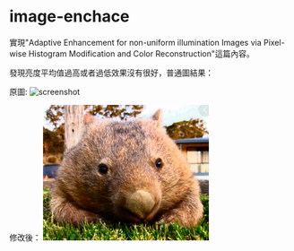 # image-enchace

實現"Adaptive Enhancement for non-uniform illumination Images via Pixel-wise Histogram Modification and Color Reconstruction"這篇內容。

發現亮度平均值過高或者過低效果沒有很好，普通圖結果：

原圖:
![screenshot](github.com/qwerasdf887/image-enchace/blob/master/unknown.png)

修改後：
![screenshot](https://github.com/qwerasdf887/image-enchace/blob/master/result.png)
